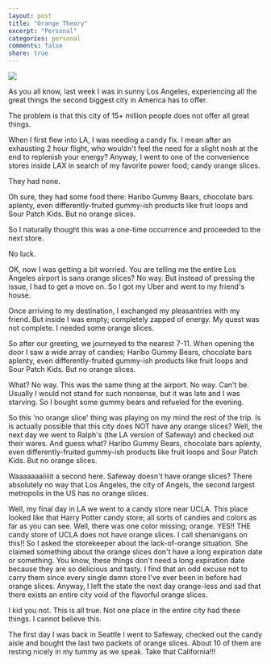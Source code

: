 ```yaml
---
layout: post
title: "Orange Theory"
excerpt: "Personal"
categories: personal
comments: false
share: true
---
```



![](https://batesnutfarm.biz/images/F51489270.jpg)




As you all know, last week I was in sunny Los Angeles, experiencing all the great things the second biggest city in America has to offer.



The problem is that this city of 15+ million people does not offer all great things.



When I first flew into LA, I was needing a candy fix. I mean after an exhausting 2 hour flight, who wouldn't feel the need for a slight nosh at the end to replenish your energy? Anyway, I went to one of the convenience stores inside LAX in search of my favorite power food; candy orange slices. 

They had none.


Oh sure, they had some food there: Haribo Gummy Bears, chocolate bars aplenty, even differently-fruited gummy-ish products like fruit loops and Sour Patch Kids. But no orange slices.

So I naturally thought this was a one-time occurrence and proceeded to the next store. 

No luck.


OK, now I was getting a bit worried. You are telling me the entire Los Angeles airport is sans orange slices? No way. But instead of pressing the issue, I had to get a move on. So I got my Uber and went to my friend's house. 

Once arriving to my destination, I exchanged my pleasantries with my friend. But inside I was empty; completely zapped of energy. My quest was not complete. I needed some orange slices. 

So after our greeting, we journeyed to the nearest 7-11. When opening the door I saw a wide array of candies; Haribo Gummy Bears, chocolate bars aplenty, even differently-fruited gummy-ish products like fruit loops and Sour Patch Kids. But no orange slices.


What? No way. This was the same thing at the airport. No way. Can't be. Usually I would not stand for such nonsense, but it was late and I was starving. So I bought some gummy bears and refueled for the evening.

So this 'no orange slice' thing was playing on my mind the rest of the trip. Is is actually possible that this city does NOT have any orange slices? Well, the next day we went to Ralph's (the LA version of Safeway) and checked out their wares. And guess what? Haribo Gummy Bears, chocolate bars aplenty, even differently-fruited gummy-ish products like fruit loops and Sour Patch Kids. But no orange slices.

Waaaaaaaiiiiit a second here. Safeway doesn't have orange slices? There absolutely no way that Los Angeles, the city of Angels, the second largest metropolis in the US has no orange slices.


Well, my final day in LA we went to a candy store near UCLA. This place looked like that Harry Potter candy store; all sorts of candies and colors as far as you can see. Well, there was one color missing; orange. YES!! THE candy store of UCLA does not have orange slices. I call shenanigans on this!! So I asked the storekeeper about the lack-of-orange situation. She claimed something about the orange slices don't have a long expiration date or something. You know, these things don't need a long expiration date because they are so delicious and tasty. I find that an odd excuse not to carry them since every single damn store I've ever been in before had orange slices. Anyway, I left the state the next day orange-less and sad that there exists an entire city void of the flavorful orange slices.   

I kid you not. This is all true. Not one place in the entire city had these things. I cannot believe this.



The first day I was back in Seattle I went to Safeway, checked out the candy aisle and bought the last two packets of orange slices. About 10 of them are resting nicely in my tummy as we speak. Take that California!!!
